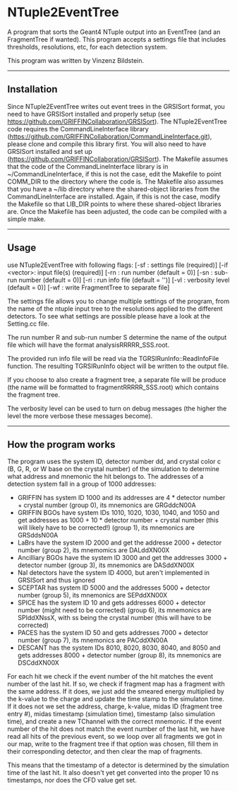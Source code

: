 # NTuple2EventTree

A program that sorts the Geant4 NTuple output into an EventTree (and an FragmentTree if wanted).
This program accepts a settings file that includes thresholds, resolutions, etc, for each detection system.

This program was written by Vinzenz Bildstein.

-----------------------------------------
 Installation
-----------------------------------------

Since NTuple2EventTree writes out event trees in the GRSISort format, you need to have GRSISort installed and properly setup (see https://github.com/GRIFFINCollaboration/GRSISort).
The NTuple2EventTree code requires the CommandLineInterface library (https://github.com/GRIFFINCollaboration/CommandLineInterface.git), please clone and compile this library first.
You will also need to have GRSISort installed and set up (https://github.com/GRIFFINCollaboration/GRSISort).
The Makefile assumes that the code of the CommandLineInterface library is in ~/CommandLineInterface, if this is not the case, edit the Makefile to point COMM_DIR to the directory where the code is.
The Makefile also assumes that you have a ~/lib directory where the shared-object libraries from the CommandLineInterface are installed.
Again, if this is not the case, modify the Makefile so that LIB_DIR points to where these shared-object libraries are.
Once the Makefile has been adjusted, the code can be compiled with a simple make.

-----------------------------------------
 Usage
-----------------------------------------

use NTuple2EventTree with following flags:
        [-sf <string        >: settings file (required)]
        [-if <vector<string>>: input file(s) (required)]
        [-rn <int           >: run number (default = 0)]
        [-sn <int           >: sub-run number (default = 0)]
        [-ri <string        >: run info file (default = '')]
        [-vl <int           >: verbosity level (default = 0)]
        [-wf                 : write FragmentTree to separate file]

The settings file allows you to change multiple settings of the program, from the name of the ntuple input tree to the resolutions applied to the different detectors. To see what settings are possible please have a look at the Setting.cc file.

The run number R and sub-run number S determine the name of the output file which will have the format analysisRRRRR_SSS.root.

The provided run info file will be read via the TGRSIRunInfo::ReadInfoFile function.
The resulting TGRSIRunInfo object will be written to the output file.

If you choose to also create a fragment tree, a separate file will be produce (the name will be formatted to fragmentRRRRR_SSS.root) which contains the fragment tree.

The verbosity level can be used to turn on debug messages (the higher the level the more verbose these messages become).

-----------------------------------------
 How the program works
-----------------------------------------

The program uses the system ID, detector number dd, and crystal color c (B,  G, R, or W base on the crystal number) of the simulation to determine what address and mnemonic the hit belongs to.
The addresses of a detection system fall in a group of 1000 addresses:

- GRIFFIN has system ID 1000 and its addresses are 4 * detector number + crystal number (group 0), its mnemonics are GRGddcN00A
- GRIFFIN BGOs have system IDs 1010, 1020, 1030, 1040, and 1050 and get addresses as 1000 + 10 * detector number + crystal number (this will likely have to be corrected!) (group 1), its mnemonics are GRSddsN00A
- LaBrs have the system ID 2000 and get the addresse 2000 + detector number (group 2), its mnemomics are DALddXN00X
- Ancilliary BGOs have the system ID 3000 and get the addresses 3000 + detector number (group 3), its mnemonics are DASddXN00X
- NaI detectors have the system ID 4000, but aren't implemented in GRSISort and thus ignored
- SCEPTAR has system ID 5000 and the addresses 5000 + detector number (group 5), its mnemonics are SEPddXN00X
- SPICE has the system ID 10 and gets addresses 6000 + detector number (might need to be corrected) (group 6), its mnemonics are SPIddXNssX, with ss being the crystal number (this will have to be corrected)
- PACES has the system ID 50 and gets addresses 7000 + detector number (group 7), its mnemonics are PACddXN00A
- DESCANT has the system IDs 8010, 8020, 8030, 8040, and 8050 and gets addresses 8000 + detector number (group 8), its mnemonics are DSCddXN00X

For each hit we check if the event number of the hit matches the event number of the last hit.
If so, we check if fragment map has a fragment with the same address. If it does, we just add the smeared energy multiplied by the k-value to the charge and update the time stamp to the simulaton time.
If it does not we set the address, charge, k-value, midas ID (fragment tree entry #), midas timestamp (simulation time), timestamp (also simulation time), and create a new TChannel with the correct mnemonic.
If the event number of the hit does not match the event number of the last hit, we have read all hits of the previous event, so we loop over all fragments we got in our map, write to the fragment tree if that option was chosen, fill them in their corresponding detector, and then clear the map of fragments.

This means that the timestamp of a detector is determined by the simulation time of the last hit.
It also doesn't yet get converted into the proper 10 ns timestamps, nor does the CFD value get set.

